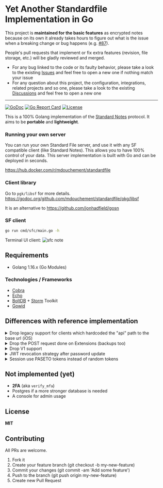 # Yet Another Standardfile Implementation in Go

This project is **maintained for the basic features** as encrypted notes because on its own it already takes hours to figure out what is the issue when a breaking change or bug happens (e.g. [#87](https://github.com/mdouchement/standardfile/issues/87)).

People's pull requests that implement or fix extra features (revision, file storage, etc.) will be gladly reviewed and merged.

- For any bug linked to the code or its faulty behavior, please take a look to the existing [Issues](https://github.com/mdouchement/standardfile/issues) and feel free to open a new one if nothing match your issue
- For any question about this project, the configuration, integrations, related projects and so one, please take a look to the existing [Discussions](https://github.com/mdouchement/standardfile/discussions) and feel free to open a new one

<hr>

[![GoDoc](https://img.shields.io/badge/godoc-reference-blue.svg)](https://pkg.go.dev/github.com/mdouchement/standardfile)
[![Go Report Card](https://goreportcard.com/badge/github.com/mdouchement/standardfile)](https://goreportcard.com/report/github.com/mdouchement/standardfile)
[![License](https://img.shields.io/github/license/mdouchement/standardfile.svg)](http://opensource.org/licenses/MIT)

This is a 100% Golang implementation of the [Standard Notes](https://docs.standardnotes.com/specification/sync) protocol. It aims to be **portable** and **lightweight**.

### Running your own server

You can run your own Standard File server, and use it with any SF compatible client (like Standard Notes).
This allows you to have 100% control of your data.
This server implementation is built with Go and can be deployed in seconds.

https://hub.docker.com/r/mdouchement/standardfile

### Client library

Go to `pgk/libsf` for more details.
https://godoc.org/github.com/mdouchement/standardfile/pkg/libsf

It is an alternative to https://github.com/jonhadfield/gosn

### SF client

```sh
go run cmd/sfc/main.go -h
```

Terminal UI client:
![sfc note](https://user-images.githubusercontent.com/6150317/62490536-c997f780-b7c9-11e9-867a-bc619d286b31.png)

## Requirements

- Golang 1.16.x (Go Modules)

### Technologies / Frameworks

- [Cobra](https://github.com/spf13/cobra)
- [Echo](https://github.com/labstack/echo)
- [BoltDB](https://github.com/etcd-io/bbolt) + [Storm](https://github.com/asdine/storm) Toolkit
- [Gowid](https://github.com/gcla/gowid)


## Differences with reference implementation

<details>
<summary>Drop legacy support for clients which hardcoded the "api" path to the base url (iOS)</summary>

> [Permalink](https://github.com/standardfile/ruby-server/blob/0a48c2625afc21966b110e0f73a1ff7bd212dbf4/config/routes.rb#L19-L26)

</details>

<details>
<summary>Drop the POST request done on Extensions (backups too)</summary>

> [Permalink](https://github.com/standardfile/ruby-server/blob/09b2020313a54668b7c6c0e122bbc8a530767d06/app/controllers/api/items_controller.rb#L20-L45)

This feature is pretty undocumented and I feel uncomfortable about the outgoing traffic from my server on unknown URLs.

</details>

<details>
<summary>Drop V1 support</summary>

> [All stuff used in v1 and not in v2 nor v3](https://github.com/standardfile/standardfile.github.io/blob/master/doc/spec-001.md)

</details>

<details>
<summary>JWT revocation strategy after password update</summary>

> Reference implementation use a [pw_hash](https://github.com/standardfile/ruby-server/blob/0a48c2625afc21966b110e0f73a1ff7bd212dbf4/app/controllers/api/api_controller.rb#L37-L43) claim to check if the user has changed their pw and thus forbid them from access if they have an old jwt.

<hr>

> Here we will revoke JWT based on its `iat` claim and `User.PasswordUpdatedAt` field.
> Looks more safer than publicly expose any sort of password stuff.
> See `internal/server/middlewares/current_user.go`

</details>

<details>
<summary>Session use PASETO tokens instead of random tokens</summary>

> Here we will be using PASETO to strengthen authentication to ensure that the tokens are issued by the server.

</details>

## Not implemented (yet)

- **2FA** (aka `verify_mfa`)
- Postgres if a more stronger database is needed
- A console for admin usage


## License

**MIT**


## Contributing

All PRs are welcome.

1. Fork it
2. Create your feature branch (git checkout -b my-new-feature)
3. Commit your changes (git commit -am 'Add some feature')
5. Push to the branch (git push origin my-new-feature)
6. Create new Pull Request
